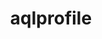 ---
title: "aqlprofile"
layout: cache
categories: [package, develop]
meta: {"versions": ["6.1.2"], "compilers": ["gcc@=11.4.0"], "oss": ["ubuntu22.04"], "platforms": ["linux"], "targets": ["x86_64_v3"], "stacks": ["e4s", "root"], "num_specs": 2, "num_specs_by_stack": {"e4s": 2, "root": 2}}
spec_details: [{"hash": "eyzwwvivqo6hjyvyutnrtxsiw7csle4s", "compiler": "gcc@=11.4.0", "versions": ["6.1.2"], "os": "ubuntu22.04", "platform": "linux", "target": "x86_64_v3", "variants": ["build_system=generic"], "stacks": ["e4s", "root"], "size": "-", "tarball": "https://binaries.spack.io/develop/build_cache/linux-ubuntu22.04-x86_64_v3/gcc-11.4.0/aqlprofile-6.1.2/linux-ubuntu22.04-x86_64_v3-gcc-11.4.0-aqlprofile-6.1.2-eyzwwvivqo6hjyvyutnrtxsiw7csle4s.spack"}, {"hash": "s24w3pycujz3oo3awrt554g6kfyjqtwy", "compiler": "gcc@=11.4.0", "versions": ["6.1.2"], "os": "ubuntu22.04", "platform": "linux", "target": "x86_64_v3", "variants": ["build_system=generic"], "stacks": ["e4s", "root"], "size": "-", "tarball": "https://binaries.spack.io/develop/build_cache/linux-ubuntu22.04-x86_64_v3/gcc-11.4.0/aqlprofile-6.1.2/linux-ubuntu22.04-x86_64_v3-gcc-11.4.0-aqlprofile-6.1.2-s24w3pycujz3oo3awrt554g6kfyjqtwy.spack"}]
---
